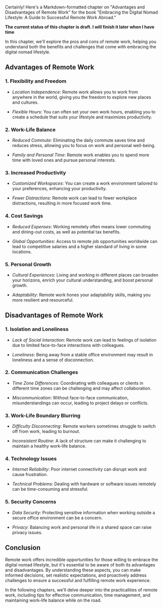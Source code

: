 Certainly! Here's a Markdown-formatted chapter on "Advantages and Disadvantages of Remote Work" for the book "Embracing the Digital Nomad Lifestyle: A Guide to Successful Remote Work Abroad."

**The current status of this chapter is draft. I will finish it later when I have time**

In this chapter, we'll explore the pros and cons of remote work, helping you understand both the benefits and challenges that come with embracing the digital nomad lifestyle.

Advantages of Remote Work
-------------------------

### 1. **Flexibility and Freedom**

* *Location Independence*: Remote work allows you to work from anywhere in the world, giving you the freedom to explore new places and cultures.

* *Flexible Hours*: You can often set your own work hours, enabling you to create a schedule that suits your lifestyle and maximizes productivity.

### 2. **Work-Life Balance**

* *Reduced Commute*: Eliminating the daily commute saves time and reduces stress, allowing you to focus on work and personal well-being.

* *Family and Personal Time*: Remote work enables you to spend more time with loved ones and pursue personal interests.

### 3. **Increased Productivity**

* *Customized Workspaces*: You can create a work environment tailored to your preferences, enhancing your productivity.

* *Fewer Distractions*: Remote work can lead to fewer workplace distractions, resulting in more focused work time.

### 4. **Cost Savings**

* *Reduced Expenses*: Working remotely often means lower commuting and dining-out costs, as well as potential tax benefits.

* *Global Opportunities*: Access to remote job opportunities worldwide can lead to competitive salaries and a higher standard of living in some locations.

### 5. **Personal Growth**

* *Cultural Experiences*: Living and working in different places can broaden your horizons, enrich your cultural understanding, and boost personal growth.

* *Adaptability*: Remote work hones your adaptability skills, making you more resilient and resourceful.

Disadvantages of Remote Work
----------------------------

### 1. **Isolation and Loneliness**

* *Lack of Social Interaction*: Remote work can lead to feelings of isolation due to limited face-to-face interactions with colleagues.

* *Loneliness*: Being away from a stable office environment may result in loneliness and a sense of disconnection.

### 2. **Communication Challenges**

* *Time Zone Differences*: Coordinating with colleagues or clients in different time zones can be challenging and may affect collaboration.

* *Miscommunication*: Without face-to-face communication, misunderstandings can occur, leading to project delays or conflicts.

### 3. **Work-Life Boundary Blurring**

* *Difficulty Disconnecting*: Remote workers sometimes struggle to switch off from work, leading to burnout.

* *Inconsistent Routine*: A lack of structure can make it challenging to maintain a healthy work-life balance.

### 4. **Technology Issues**

* *Internet Reliability*: Poor internet connectivity can disrupt work and cause frustration.

* *Technical Problems*: Dealing with hardware or software issues remotely can be time-consuming and stressful.

### 5. **Security Concerns**

* *Data Security*: Protecting sensitive information when working outside a secure office environment can be a concern.

* *Privacy*: Balancing work and personal life in a shared space can raise privacy issues.

Conclusion
----------

Remote work offers incredible opportunities for those willing to embrace the digital nomad lifestyle, but it's essential to be aware of both its advantages and disadvantages. By understanding these aspects, you can make informed decisions, set realistic expectations, and proactively address challenges to ensure a successful and fulfilling remote work experience.

In the following chapters, we'll delve deeper into the practicalities of remote work, including tips for effective communication, time management, and maintaining work-life balance while on the road.

